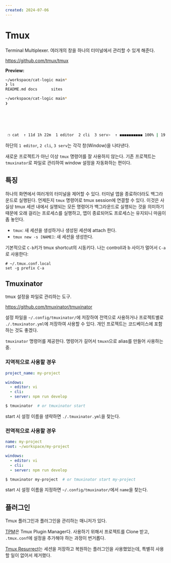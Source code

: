 ```yaml
---
created: 2024-07-06
---
```

# Tmux

Terminal Multiplexer. 여러개의 창을 하나의 터미널에서 관리할 수 있게 해준다.

https://github.com/tmux/tmux

**Preview:**

```bash
~/workspace/cat-logic main*                                                                          19:13:40
❯ ls
README.md docs      sites

~/workspace/cat-logic main*                                                                          19:13:41
❯






 ❐ cat  ↑ 11d 1h 22m  1 editor  2 cli  3 serv>  ↑ ◼◼◼◼◼◼◼◼◼◼ 100% | 19:13 | 28 Aug  park       ip-192-168-0-9
```

하단의 `1 editor`, `2 cli`, `3 serv`는 각각 창(Window)을 나타낸다.

새로운 프로젝트가 아닌 이상 `tmux` 명령어를 잘 사용하지 않는다.
기존 프로젝트는 `tmuxinator`로 파일로 관리하여 window 설정을 자동화하는 편이다.

## 특징

하나의 화면에서 여러개의 터미널을 제어할 수 있다.
터미널 앱을 종료하더라도 백그라운드로 실행된다.
언제든지 `tmux` 명령어로 tmux session에 연결할 수 있다.
이것은 사실상 tmux 세션 내에서 실행되는 모든 명령어가 백그라운드로 실행되는 것을 의미하기 때문에
오래 걸리는 프로세스를 실행하고, 앱이 종료되어도 프로세스는 유지되니 마음이 좀 놓인다.

- `tmux`: 새 세션을 생성하거나 생성된 세션에 attach 한다.
- `tmux new -s [NAME]`: 새 세션을 생성한다.

기본적으로 `C-b`키가 tmux shortcut의 시동키다.
나는 controll과 b 사이가 멀어서 `C-a`로 사용한다:

```
# ~/.tmux.conf.local
set -g prefix C-a
```

## Tmuxinator

tmux 설정을 파일로 관리하는 도구.

https://github.com/tmuxinator/tmuxinator

설정 파일을 `~/.config/tmuxinator/`에 저장하여 전역으로 사용하거나
프로젝트별로 `./.tmuxinator.yml`에 저장하여 사용할 수 있다.
개인 프로젝트는 코드베이스에 포함하는 것도 좋겠다.

`tmuxinator` 명령어를 제공한다. 명렁어가 길어서 `tmuxn`으로 alias를 만들어 사용하는 중.

### 지역적으로 사용할 경우

```yaml
project_name: my-project

windows:
  - editor: vi
  - cli:
  - server: npm run develop
```

```bash
$ tmuxinator  # or tmuxinator start
```

start 시 설정 이름을 생략하면 `./.tmuxinator.yml`을 찾는다.

### 전역적으로 사용할 경우

```yaml
name: my-project
root: ~/workspace/my-project

windows:
  - editor: vi
  - cli:
  - server: npm run develop
```

```bash
$ tmuxinator my-project  # or tmuxinator start my-project
```

start 시 설정 이름을 지정하면 `~/.config/tmuxinator/`에서 `name`을 찾는다.

## 플러그인

Tmux 플러그인과 플러그인을 관리하는 매니저가 있다.

[TPM](https://github.com/tmux-plugins/tpm)은 Tmux Plugin Manager다.
사용하기 위해서 프로젝트를 Clone 받고, `.tmux.conf`에 설정을 추가해야 하는 과정이 번거롭다.

[Tmux Resurrect](https://github.com/tmux-plugins/tmux-resurrect)는 세션을 저장하고 복원하는 플러그인을 사용했었는데,
특별히 사용할 일이 없어서 제거했다.
